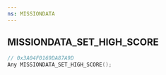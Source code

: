 ```yaml
---
ns: MISSIONDATA
---
```

## MISSIONDATA_SET_HIGH_SCORE

```c
// 0x3A04F0169DA87A9D
Any MISSIONDATA_SET_HIGH_SCORE();
```

